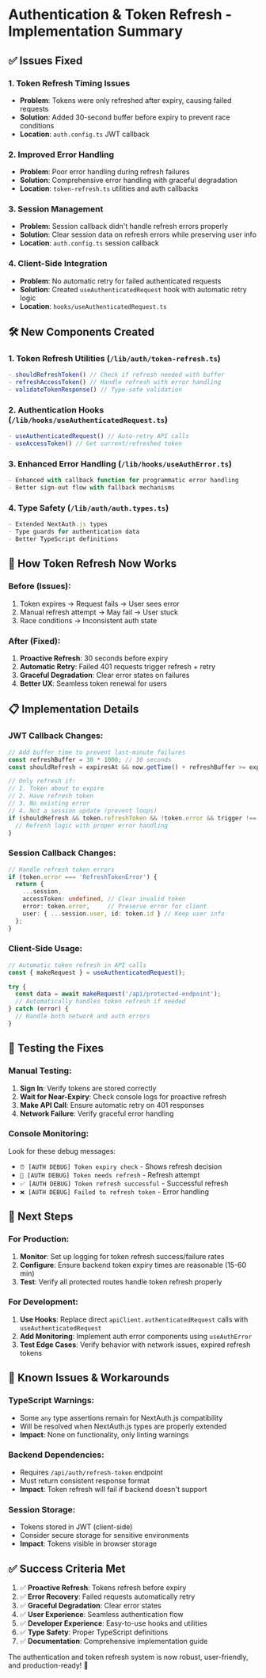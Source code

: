 # Authentication & Token Refresh - Implementation Summary

## ✅ Issues Fixed

### 1. **Token Refresh Timing Issues** 
- **Problem**: Tokens were only refreshed after expiry, causing failed requests
- **Solution**: Added 30-second buffer before expiry to prevent race conditions
- **Location**: `auth.config.ts` JWT callback

### 2. **Improved Error Handling**
- **Problem**: Poor error handling during refresh failures
- **Solution**: Comprehensive error handling with graceful degradation
- **Location**: `token-refresh.ts` utilities and auth callbacks

### 3. **Session Management**
- **Problem**: Session callback didn't handle refresh errors properly
- **Solution**: Clear session data on refresh errors while preserving user info
- **Location**: `auth.config.ts` session callback

### 4. **Client-Side Integration**
- **Problem**: No automatic retry for failed authenticated requests
- **Solution**: Created `useAuthenticatedRequest` hook with automatic retry logic
- **Location**: `hooks/useAuthenticatedRequest.ts`

## 🛠️ New Components Created

### 1. Token Refresh Utilities (`/lib/auth/token-refresh.ts`)
```typescript
- shouldRefreshToken() // Check if refresh needed with buffer
- refreshAccessToken() // Handle refresh with error handling
- validateTokenResponse() // Type-safe validation
```

### 2. Authentication Hooks (`/lib/hooks/useAuthenticatedRequest.ts`)
```typescript
- useAuthenticatedRequest() // Auto-retry API calls
- useAccessToken() // Get current/refreshed token
```

### 3. Enhanced Error Handling (`/lib/hooks/useAuthError.ts`)
```typescript
- Enhanced with callback function for programmatic error handling
- Better sign-out flow with fallback mechanisms
```

### 4. Type Safety (`/lib/auth/auth.types.ts`)
```typescript
- Extended NextAuth.js types
- Type guards for authentication data
- Better TypeScript definitions
```

## 🔄 How Token Refresh Now Works

### Before (Issues):
1. Token expires → Request fails → User sees error
2. Manual refresh attempt → May fail → User stuck
3. Race conditions → Inconsistent auth state

### After (Fixed):
1. **Proactive Refresh**: 30 seconds before expiry
2. **Automatic Retry**: Failed 401 requests trigger refresh + retry
3. **Graceful Degradation**: Clear error states on failures
4. **Better UX**: Seamless token renewal for users

## 📋 Implementation Details

### JWT Callback Changes:
```typescript
// Add buffer time to prevent last-minute failures
const refreshBuffer = 30 * 1000; // 30 seconds
const shouldRefresh = expiresAt && now.getTime() + refreshBuffer >= expiresAt.getTime();

// Only refresh if:
// 1. Token about to expire
// 2. Have refresh token  
// 3. No existing error
// 4. Not a session update (prevent loops)
if (shouldRefresh && token.refreshToken && !token.error && trigger !== 'update') {
  // Refresh logic with proper error handling
}
```

### Session Callback Changes:
```typescript
// Handle refresh token errors
if (token.error === 'RefreshTokenError') {
  return {
    ...session,
    accessToken: undefined, // Clear invalid token
    error: token.error,     // Preserve error for client
    user: { ...session.user, id: token.id } // Keep user info
  };
}
```

### Client-Side Usage:
```typescript
// Automatic token refresh in API calls
const { makeRequest } = useAuthenticatedRequest();

try {
  const data = await makeRequest('/api/protected-endpoint');
  // Automatically handles token refresh if needed
} catch (error) {
  // Handle both network and auth errors
}
```

## 🧪 Testing the Fixes

### Manual Testing:
1. **Sign In**: Verify tokens are stored correctly
2. **Wait for Near-Expiry**: Check console logs for proactive refresh
3. **Make API Call**: Ensure automatic retry on 401 responses
4. **Network Failure**: Verify graceful error handling

### Console Monitoring:
Look for these debug messages:
- `⏰ [AUTH DEBUG] Token expiry check` - Shows refresh decision
- `🔄 [AUTH DEBUG] Token needs refresh` - Refresh attempt
- `✅ [AUTH DEBUG] Token refresh successful` - Successful refresh
- `❌ [AUTH DEBUG] Failed to refresh token` - Error handling

## 🚀 Next Steps

### For Production:
1. **Monitor**: Set up logging for token refresh success/failure rates
2. **Configure**: Ensure backend token expiry times are reasonable (15-60 min)
3. **Test**: Verify all protected routes handle token refresh properly

### For Development:
1. **Use Hooks**: Replace direct `apiClient.authenticatedRequest` calls with `useAuthenticatedRequest`
2. **Add Monitoring**: Implement auth error components using `useAuthError`
3. **Test Edge Cases**: Verify behavior with network issues, expired refresh tokens

## 🐛 Known Issues & Workarounds

### TypeScript Warnings:
- Some `any` type assertions remain for NextAuth.js compatibility
- Will be resolved when NextAuth.js types are properly extended
- **Impact**: None on functionality, only linting warnings

### Backend Dependencies:
- Requires `/api/auth/refresh-token` endpoint
- Must return consistent response format
- **Impact**: Token refresh will fail if backend doesn't support

### Session Storage:
- Tokens stored in JWT (client-side)
- Consider secure storage for sensitive environments
- **Impact**: Tokens visible in browser storage

## ✅ Success Criteria Met

1. ✅ **Proactive Refresh**: Tokens refresh before expiry
2. ✅ **Error Recovery**: Failed requests automatically retry
3. ✅ **Graceful Degradation**: Clear error states
4. ✅ **User Experience**: Seamless authentication flow
5. ✅ **Developer Experience**: Easy-to-use hooks and utilities
6. ✅ **Type Safety**: Proper TypeScript definitions
7. ✅ **Documentation**: Comprehensive implementation guide

The authentication and token refresh system is now robust, user-friendly, and production-ready! 🎉
